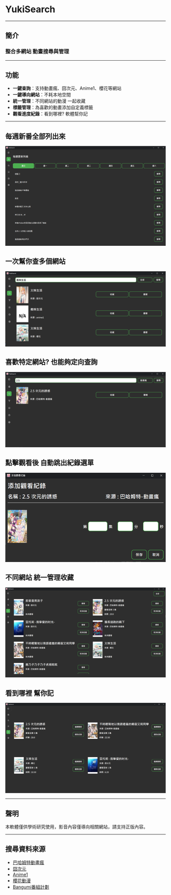 # YukiSearch

---

## 簡介

### 整合多網站 動畫搜尋與管理

---

## 功能

- **一鍵查詢**：支持動畫瘋、囧次元、Anime1、櫻花等網站
- **一鍵導向網站**：不耗本地空間
- **統一管理**：不同網站的動漫 一起收藏
- **標籤管理**：為喜歡的動畫添加自定義標籤
- **觀看進度紀錄**：看到哪裡? 軟體幫你記

---

## 每週新番全部列出來
![圖例](assets/demo/img_2.png)

## 一次幫你查多個網站
![圖例](assets/demo/img.png)

## 喜歡特定網站? 也能夠定向查詢
![圖例](assets/demo/img_1.png)

## 點擊觀看後 自動跳出紀錄選單
![圖例](assets/demo/img_3.png)

## 不同網站 統一管理收藏
![圖例](assets/demo/img_4.png)

## 看到哪裡 幫你記
![圖例](assets/demo/img_5.png)

---

## 聲明

本軟體僅供學術研究使用，影音內容僅導向相關網站，請支持正版內容。

---

## 搜尋資料來源

- [巴哈姆特動畫瘋](https://ani.gamer.com.tw/)
- [囧次元](https://9ciyuan.com/)
- [Anime1](https://anime1.me/)
- [櫻花動漫](https://yhdm.one/)
- [Bangumi番組計劃](https://bangumi.tv/)